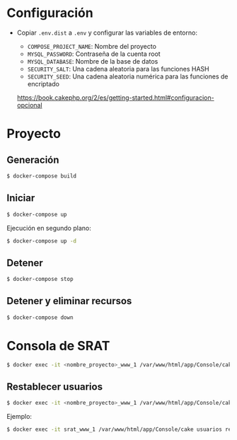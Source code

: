 # Configuración

- Copiar `.env.dist` a `.env` y configurar las variables de entorno:
    - `COMPOSE_PROJECT_NAME`: Nombre del proyecto
    - `MYSQL_PASSWORD`: Contraseña de la cuenta root
    - `MYSQL_DATABASE`: Nombre de la base de datos
    - `SECURITY_SALT`: Una cadena aleatoria para las funciones HASH
    - `SECURITY_SEED`: Una cadena aleatoria numérica para las funciones de encriptado

    https://book.cakephp.org/2/es/getting-started.html#configuracion-opcional


# Proyecto

## Generación

```bash
$ docker-compose build
```

## Iniciar

```bash
$ docker-compose up
```

Ejecución en segundo plano:

```bash
$ docker-compose up -d
```

## Detener

```bash
$ docker-compose stop
```

## Detener y eliminar recursos

```bash
$ docker-compose down
```

# Consola de SRAT

```bash
$ docker exec -it <nombre_proyecto>_www_1 /var/www/html/app/Console/cake
```

## Restablecer usuarios

```bash
$ docker exec -it <nombre_proyecto>_www_1 /var/www/html/app/Console/cake usuarios restablecer -l <número_legajo>
```

Ejemplo:

```bash
$ docker exec -it srat_www_1 /var/www/html/app/Console/cake usuarios restablecer -l 1
```
